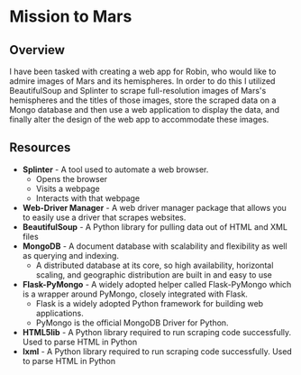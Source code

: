 # Mission to Mars

## Overview 
I have been tasked with creating a web app for Robin, who would like to admire images of Mars and its hemispheres. In order to do this I utilized BeautifulSoup and Splinter to scrape full-resolution images of Mars's hemispheres and the titles of those images, store the scraped data on a Mongo database and then use a web application to display the data, and finally alter the design of the web app to accommodate these images. 

## Resources
* **Splinter** - A tool used to automate a web browser.
  * Opens the browser
  * Visits a webpage
  * Interacts with that webpage
* **Web-Driver Manager** - A web driver manager package that allows you to easily use a driver that scrapes websites.
* **BeautifulSoup** - A Python library for pulling data out of HTML and XML files
* **MongoDB** - A document database with scalability and flexibility as well as querying and indexing. 
  *  A distributed database at its core, so high availability, horizontal scaling, and geographic distribution are built in and easy to use
* **Flask-PyMongo** - A widely adopted helper called Flask-PyMongo which is a wrapper around PyMongo, closely integrated with Flask.
  * Flask is a widely adopted Python framework for building web applications.
  * PyMongo is the official MongoDB Driver for Python.
* **HTML5lib** - A Python library required to run scraping code successfully. Used to parse HTML in Python   
* **lxml** - A Python library required to run scraping code successfully. Used to parse HTML in Python 
